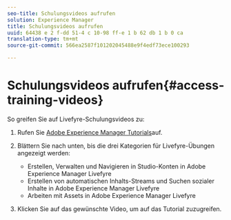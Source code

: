 ```yaml
---
seo-title: Schulungsvideos aufrufen
solution: Experience Manager
title: Schulungsvideos aufrufen
uuid: 64438 e 2 f-dd 51-4 c 10-98 ff-e 1 b 62 db 1 b 0 ca
translation-type: tm+mt
source-git-commit: 566ea2587f101202045488e9f4edf73ece100293

---
```



# Schulungsvideos aufrufen{#access-training-videos}

So greifen Sie auf Livefyre-Schulungsvideos zu:

1. Rufen Sie [Adobe Experience Manager Tutorials](https://helpx.adobe.com/experience-manager/tutorials.html)auf.
1. Blättern Sie nach unten, bis die drei Kategorien für Livefyre-Übungen angezeigt werden:

   * Erstellen, Verwalten und Navigieren in Studio-Konten in Adobe Experience Manager Livefyre
   * Erstellen von automatischen Inhalts-Streams und Suchen sozialer Inhalte in Adobe Experience Manager Livefyre
   * Arbeiten mit Assets in Adobe Experience Manager Livefyre

1. Klicken Sie auf das gewünschte Video, um auf das Tutorial zuzugreifen.


